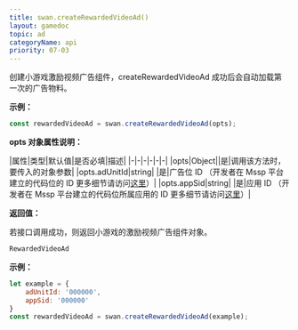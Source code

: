 ```yaml
---
title: swan.createRewardedVideoAd()
layout: gamedoc
topic: ad
categoryName: api
priority: 07-03
---
```



创建小游戏激励视频广告组件，createRewardedVideoAd 成功后会自动加载第一次的广告物料。

**示例：**

```js
const rewardedVideoAd = swan.createRewardedVideoAd(opts);
```
**opts 对象属性说明：**

|属性|类型|默认值|是否必填|描述|
|-|-|-|-|-|-|
|opts|Object||是|调用该方法时，要传入的对象参数|
|opts.adUnitId|string| |是|广告位 ID （开发者在 Mssp 平台建立的代码位的 ID 更多细节请访问[这里](/game/introduction/flow_open/guide/)）|
|opts.appSid|string| |是|应用 ID （开发者在 Mssp 平台建立的代码位所属应用的 ID 更多细节请访问[这里](/game/introduction/flow_open/guide/)）|


**返回值：**

若接口调用成功，则返回小游戏的激励视频广告组件对象。

```js
RewardedVideoAd
```


**示例：**

```js
let example = {
    adUnitId: '000000',
    appSid: '000000'
}
const rewardedVideoAd = swan.createRewardedVideoAd(example);
```